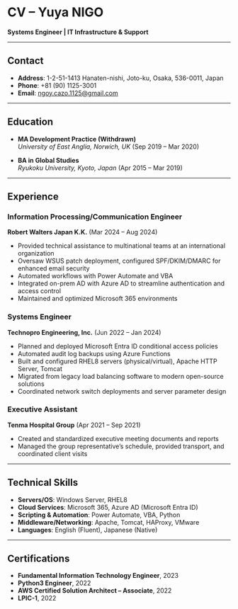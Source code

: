 # **CV – Yuya NIGO**

**Systems Engineer | IT Infrastructure & Support**

---

## **Contact**
- **Address**: 1-2-51-1413 Hanaten-nishi, Joto-ku, Osaka, 536-0011, Japan  
- **Phone**: +81 (90) 1125-3001  
- **Email**: [ngoy.cazo.1125@gmail.com](mailto:ngoy.cazo.1125@gmail.com)

---

## **Education**
- **MA Development Practice (Withdrawn)**  
  *University of East Anglia, Norwich, UK* (Sep 2019 – Mar 2020)  

- **BA in Global Studies**  
  *Ryukoku University, Kyoto, Japan* (Apr 2015 – Mar 2019)

---

## **Experience**

### **Information Processing/Communication Engineer**  
**Robert Walters Japan K.K.** (Mar 2024 – Aug 2024)  
- Provided technical assistance to multinational teams at an international organization  
- Oversaw WSUS patch deployment, configured SPF/DKIM/DMARC for enhanced email security  
- Automated workflows with Power Automate and VBA  
- Integrated on-prem AD with Azure AD to streamline authentication and access control  
- Maintained and optimized Microsoft 365 environments

### **Systems Engineer**  
**Technopro Engineering, Inc.** (Jun 2022 – Jan 2024)  
- Planned and deployed Microsoft Entra ID conditional access policies  
- Automated audit log backups using Azure Functions  
- Built and configured RHEL8 servers (physical/virtual), Apache HTTP Server, Tomcat  
- Migrated from legacy load balancing software to modern open-source solutions  
- Coordinated network switch deployments and server parameter design

### **Executive Assistant**  
**Tenma Hospital Group** (Apr 2021 – Sep 2021)  
- Created and standardized executive meeting documents and reports  
- Managed the group representative’s schedule, provided transport, and coordinated client visits  

---

## **Technical Skills**
- **Servers/OS**: Windows Server, RHEL8  
- **Cloud Services**: Microsoft 365, Azure AD (Microsoft Entra ID)  
- **Scripting & Automation**: Power Automate, VBA, Python  
- **Middleware/Networking**: Apache, Tomcat, HAProxy, VMware  
- **Languages**: English (Fluent), Japanese (Native)

---

## **Certifications**
- **Fundamental Information Technology Engineer**, 2023  
- **Python3 Engineer**, 2022  
- **AWS Certified Solution Architect – Associate**, 2022  
- **LPIC-1**, 2022  


